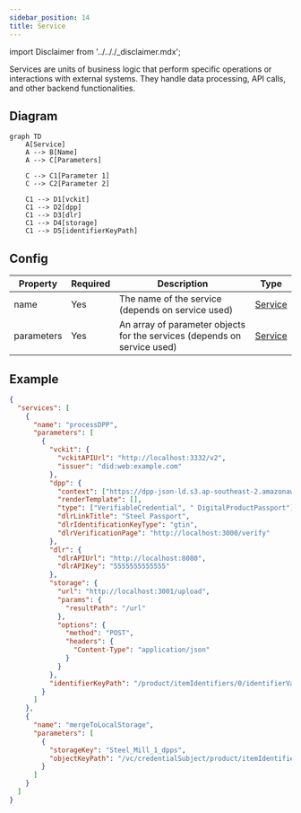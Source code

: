 ```yaml
---
sidebar_position: 14
title: Service
---
```


import Disclaimer from '../.././\_disclaimer.mdx';

<Disclaimer />

Services are units of business logic that perform specific operations or interactions with external systems. They handle data processing, API calls, and other backend functionalities.

## Diagram

```mermaid
graph TD
    A[Service]
    A --> B[Name]
    A --> C[Parameters]

    C --> C1[Parameter 1]
    C --> C2[Parameter 2]

    C1 --> D1[vckit]
    C1 --> D2[dpp]
    C1 --> D3[dlr]
    C1 --> D4[storage]
    C1 --> D5[identifierKeyPath]
```

## Config

| Property   | Required | Description                                                              | Type                                 |
| ---------- | -------- | ------------------------------------------------------------------------ | ------------------------------------ |
| name       | Yes      | The name of the service (depends on service used)                        | [Service](/docs/mock-apps/services/) |
| parameters | Yes      | An array of parameter objects for the services (depends on service used) | [Service](/docs/mock-apps/services/) |

## Example

```json
{
  "services": [
    {
      "name": "processDPP",
      "parameters": [
        {
          "vckit": {
            "vckitAPIUrl": "http://localhost:3332/v2",
            "issuer": "did:web:example.com"
          },
          "dpp": {
            "context": ["https://dpp-json-ld.s3.ap-southeast-2.amazonaws.com/dppld.json"],
            "renderTemplate": [],
            "type": ["VerifiableCredential", " DigitalProductPassport"],
            "dlrLinkTitle": "Steel Passport",
            "dlrIdentificationKeyType": "gtin",
            "dlrVerificationPage": "http://localhost:3000/verify"
          },
          "dlr": {
            "dlrAPIUrl": "http://localhost:8080",
            "dlrAPIKey": "5555555555555"
          },
          "storage": {
            "url": "http://localhost:3001/upload",
            "params": {
              "resultPath": "/url"
            },
            "options": {
              "method": "POST",
              "headers": {
                "Content-Type": "application/json"
              }
            }
          },
          "identifierKeyPath": "/product/itemIdentifiers/0/identifierValue"
        }
      ]
    },
    {
      "name": "mergeToLocalStorage",
      "parameters": [
        {
          "storageKey": "Steel_Mill_1_dpps",
          "objectKeyPath": "/vc/credentialSubject/product/itemIdentifiers/0/identifierValue"
        }
      ]
    }
  ]
}
```
